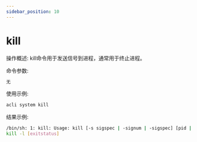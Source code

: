 ```yaml
---
sidebar_position: 10
---
```


# kill
操作概述: kill命令用于发送信号到进程，通常用于终止进程。

命令参数:
```bash
无
```

使用示例:
```bash
acli system kill
```

结果示例:
```bash
/bin/sh: 1: kill: Usage: kill [-s sigspec | -signum | -sigspec] [pid | job]... or
kill -l [exitstatus]
```